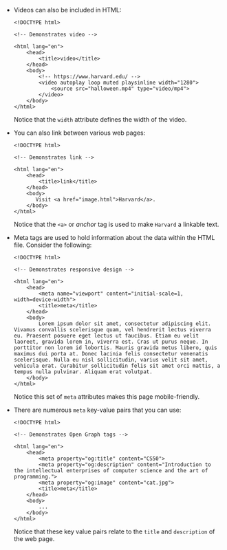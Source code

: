 - Videos can also be included in HTML:

      <!DOCTYPE html>

      <!-- Demonstrates video -->

      <html lang="en">
          <head>
              <title>video</title>
          </head>
          <body>
              <!-- https://www.harvard.edu/ -->
              <video autoplay loop muted playsinline width="1280">
                  <source src="halloween.mp4" type="video/mp4">
              </video>
          </body>
      </html>

  Notice that the `width` attribute defines the width of the video.

- You can also link between various web pages:

      <!DOCTYPE html>

      <!-- Demonstrates link -->

      <html lang="en">
          <head>
              <title>link</title>
          </head>
          <body>
             Visit <a href="image.html">Harvard</a>.
          </body>
      </html>

  Notice that the `<a>` or _anchor_ tag is used to make `Harvard` a linkable text.

- Meta tags are used to hold information about the data within the HTML file. Consider the following:

      <!DOCTYPE html>

      <!-- Demonstrates responsive design -->

      <html lang="en">
          <head>
              <meta name="viewport" content="initial-scale=1, width=device-width">
              <title>meta</title>
          </head>
          <body>
              Lorem ipsum dolor sit amet, consectetur adipiscing elit. Vivamus convallis scelerisque quam, vel hendrerit lectus viverra eu. Praesent posuere eget lectus ut faucibus. Etiam eu velit laoreet, gravida lorem in, viverra est. Cras ut purus neque. In porttitor non lorem id lobortis. Mauris gravida metus libero, quis maximus dui porta at. Donec lacinia felis consectetur venenatis scelerisque. Nulla eu nisl sollicitudin, varius velit sit amet, vehicula erat. Curabitur sollicitudin felis sit amet orci mattis, a tempus nulla pulvinar. Aliquam erat volutpat.
          </body>
      </html>

  Notice this set of `meta` attributes makes this page mobile-friendly.

- There are numerous `meta` key-value pairs that you can use:

      <!DOCTYPE html>

      <!-- Demonstrates Open Graph tags -->

      <html lang="en">
          <head>
              <meta property="og:title" content="CS50">
              <meta property="og:description" content="Introduction to the intellectual enterprises of computer science and the art of programming.">
              <meta property="og:image" content="cat.jpg">
              <title>meta</title>
          </head>
          <body>
              ...
          </body>
      </html>

  Notice that these key value pairs relate to the `title` and `description` of the web page.
